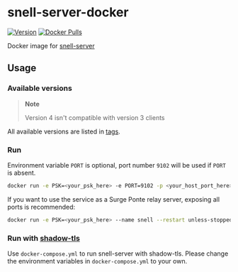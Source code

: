 # snell-server-docker

[![Version](https://img.shields.io/docker/v/geekdada/snell-server?style=flat-square)](https://hub.docker.com/r/geekdada/snell-server/)
[![Docker Pulls](https://img.shields.io/docker/pulls/geekdada/snell-server.svg?style=flat-square)](https://hub.docker.com/r/geekdada/snell-server/)

Docker image for [snell-server](https://manual.nssurge.com/others/snell.html)

## Usage

### Available versions

> **Note**
>
> Version 4 isn't compatible with version 3 clients

All available versions are listed in [tags](https://hub.docker.com/r/geekdada/snell-server/tags/).

### Run

Environment variable `PORT` is optional, port number `9102` will be used if `PORT` is absent.

```bash
docker run -e PSK=<your_psk_here> -e PORT=9102 -p <your_host_port_here>:9102 --restart unless-stopped -d geekdada/snell-server:latest
```

If you want to use the service as a Surge Ponte relay server, exposing all ports is recommended:

```bash
docker run -e PSK=<your_psk_here> --name snell --restart unless-stopped --network host -d geekdada/snell-server:latest
```

### Run with [shadow-tls](https://github.com/ihciah/shadow-tls)

Use `docker-compose.yml` to run snell-server with shadow-tls. Please change the environment variables in `docker-compose.yml` to your own.
